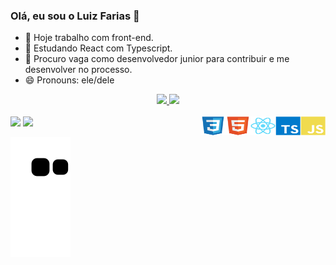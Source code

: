 ### Olá, eu sou o Luiz Farias 👋

- 🔭 Hoje trabalho com front-end.
- 🌱 Estudando React com Typescript.
- 👯 Procuro vaga como desenvolvedor junior para contribuir e me desenvolver no processo.
- 😄 Pronouns: ele/dele

<div align="center">
  <a href="https://github.com/Luiz-Farias-dev">
  <img height="180em" src="https://github-readme-stats.vercel.app/api?username=Luiz-Farias-dev&show_icons=true&theme=discord_old_blurple&include_all_commits=true&count_private=true"/>
  <img height="180em" src="https://github-readme-stats.vercel.app/api/top-langs/?username=Luiz-Farias-dev&layout=compact&langs_count=7&theme=discord_old_blurple"/>
</div>
<div style="display: inline_block"><br>
  <img align="right" alt="Luiz-Js" height="30" width="40" src="https://raw.githubusercontent.com/devicons/devicon/master/icons/javascript/javascript-plain.svg">
  <img align="right" alt="Luiz-Ts" height="30" width="40" src="https://raw.githubusercontent.com/devicons/devicon/master/icons/typescript/typescript-plain.svg">
  <img align="right" alt="Luiz-React" height="30" width="40" src="https://raw.githubusercontent.com/devicons/devicon/master/icons/react/react-original.svg">
  <img align="right" alt="Luiz-HTML" height="30" width="40" src="https://raw.githubusercontent.com/devicons/devicon/master/icons/html5/html5-original.svg">
  <img align="right" alt="Luiz-CSS" height="30" width="40" src="https://raw.githubusercontent.com/devicons/devicon/master/icons/css3/css3-original.svg">
</div>

<div> 
  <a href = "mailto:luizferreirafariasn@gmail.com"><img src="https://img.shields.io/badge/Gmail-D14836?style=for-the-badge&logo=gmail&logoColor=white" target="_blank"></a>
  <a href="https://www.linkedin.com/in/luiz-ferreira-farias/" target="_blank"><img src="https://img.shields.io/badge/-LinkedIn-%230077B5?style=for-the-badge&logo=linkedin&logoColor=white" target="_blank"></a> 
 
  ![Snake animation](https://github.com/Luiz-Farias-dev/Luiz-Farias-dev/blob/output/github-contribution-grid-snake.svg)
 
</div>
